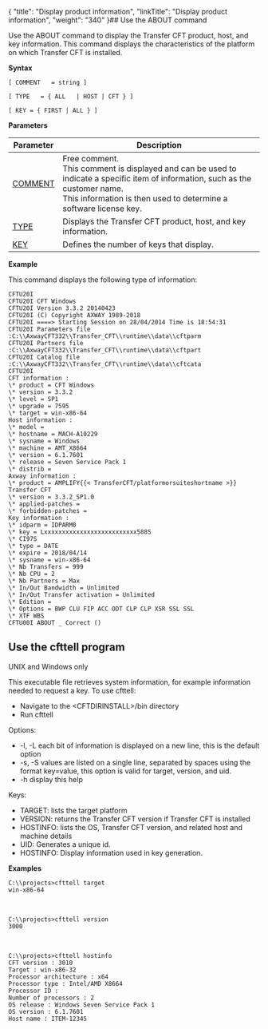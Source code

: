 {
    "title": "Display product information",
    "linkTitle": "Display product information",
    "weight": "340"
}## Use the ABOUT command

Use the ABOUT command to display
the Transfer CFT product, host, and key information. This command displays the characteristics of the platform
on which Transfer CFT is installed.

******Syntax******

`[ COMMENT   = string ]`

`[ TYPE   = { ALL   | HOST | CFT } ]`

`[ KEY = { FIRST | ALL } ]`

****Parameters****


| Parameter  | Description  |
| --- | --- |
| <a href="../../../../c_intro_userinterfaces/command_summary/parameter_intro/comment">COMMENT</a> | Free comment.<br/> This comment is displayed and can be used to indicate a specific item of information, such as the customer name.<br/> This information is then used to determine a software license key. |
| <a href="../../../../c_intro_userinterfaces/command_summary/parameter_intro/type">TYPE</a>  | Displays the Transfer CFT product, host, and key information.  |
| <a href="../../../../c_intro_userinterfaces/command_summary/parameter_intro/key">KEY</a>  | Defines the number of keys that display.  |


****Example****

This command displays the following type of information:

```
CFTU20I
CFTU20I CFT Windows
CFTU20I Version 3.3.2 20140423
CFTU20I (C) Copyright AXWAY 1989-2018
CFTU20I ====> Starting Session on 28/04/2014 Time is 18:54:31
CFTU20I Parameters file :C:\\AxwayCFT332\\Transfer_CFT\\runtime\\data\\cftparm
CFTU20I Partners file :C:\\AxwayCFT332\\Transfer_CFT\\runtime\\data\\cftpart
CFTU20I Catalog file :C:\\AxwayCFT332\\Transfer_CFT\\runtime\\data\\cftcata
CFTU20I
CFT information :
\* product = CFT Windows
\* version = 3.3.2
\* level = SP1
\* upgrade = 7595
\* target = win-x86-64
Host information :
\* model =
\* hostname = MACH-A10229
\* sysname = Windows
\* machine = AMT_X8664
\* version = 6.1.7601
\* release = Seven Service Pack 1
\* distrib =
Axway information :
\* product = AMPLIFY{{< TransferCFT/platformorsuiteshortname >}} Transfer CFT
\* version = 3.3.2_SP1.0
\* applied-patches =
\* forbidden-patches =
Key information :
\* idparm = IDPARM0
\* key = Lxxxxxxxxxxxxxxxxxxxxxxxxxx588S
\* CI97S
\* type = DATE
\* expire = 2018/04/14
\* sysname = win-x86-64
\* Nb Transfers = 999
\* Nb CPU = 2
\* Nb Partners = Max
\* In/Out Bandwidth = Unlimited
\* In/Out Transfer activation = Unlimited
\* Edition =
\* Options = BWP CLU FIP ACC ODT CLP CLP XSR SSL SSL
\* XTF WBS
CFTU00I ABOUT _ Correct ()
```
<span id="CFTTELL"></span>

## Use the cfttell program

UNIX and Windows only

This executable file retrieves system information, for example information needed to request a key. To use cfttell:

- Navigate to the &lt;CFTDIRINSTALL>/bin directory
- Run cfttell

Options:

- -l, -L each bit of information is displayed on a new line, this is the default option
- -s, -S values are listed on a single line, separated by spaces using the format key=value, this option is valid for target, version, and uid.
- -h display this help

Keys:

- TARGET: lists the target platform
- VERSION: returns the Transfer CFT version if Transfer CFT is installed
- HOSTINFO: lists the OS, Transfer CFT version, and related host and machine details
- UID: Generates a unique id.
- HOSTINFO: Display information used in key generation.

****Examples****

```
C:\\projects>cfttell target
win-x86-64
```

 

```
C:\\projects>cfttell version
3000
```

 

```
C:\\projects>cfttell hostinfo
CFT version : 3010
Target : win-x86-32
Processor architecture : x64
Processor type : Intel/AMD X8664
Processor ID :
Number of processors : 2
OS release : Windows Seven Service Pack 1
OS version : 6.1.7601
Host name : ITEM-12345
```
